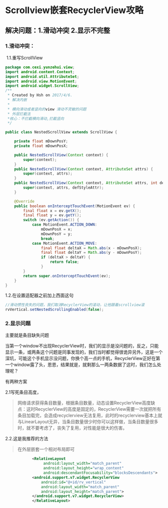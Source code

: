 # Scrollview嵌套RecyclerView攻略



## 解决问题：1.滑动冲突  2.显示不完整

### 1.滑动冲突：

​	1.1.重写ScrollView

```java
package com.cexi.yunzehui.view;
import android.content.Context;
import android.util.AttributeSet;
import android.view.MotionEvent;
import android.widget.ScrollView;
/**
 * Created by Hsh on 2017/4/6.
 * 解决内嵌
 *
 * 横向滑动或者竖向的view 滑动不灵敏的问题
 * 外层拦截法
 *核心：不拦截横向滑动,拦截竖向
 */

public class NestedScrollView extends ScrollView {

    private float mDownPosY;
    private float mDownPosX;

    public NestedScrollView(Context context) {
        super(context);
    }
    public NestedScrollView(Context context, AttributeSet attrs) {
        super(context, attrs);
    }
    public NestedScrollView(Context context, AttributeSet attrs, int defStyleAttr) {
        super(context, attrs, defStyleAttr);
    }

    @Override
    public boolean onInterceptTouchEvent(MotionEvent ev) {
        final float x = ev.getX();
        final float y = ev.getY();
        switch (ev.getAction()) {
            case MotionEvent.ACTION_DOWN:
                mDownPosX = x;
                mDownPosY = y;
                break;
            case MotionEvent.ACTION_MOVE:
                final float deltaX = Math.abs(x - mDownPosX);
                final float deltaY = Math.abs(y - mDownPosY);
                if (deltaX > deltaY) {
                    return false;
                }
        }
        return super.onInterceptTouchEvent(ev);
    }
}

```

1.2.在设置适配器之前加上西面这句

```java
//滑动惯性丧失的问题，我们取消RecyclerView的滚动，让他跟着scrollview滚
rvVertical.setNestedScrollingEnabled(false);
```



### 2.显示问题

主要就是条目缺失问题

当第一个window不出现RecyclerView时，我们的显示是没问题的，反之，只能显示一条，或两条这个问题是同事发现的，我们当时都觉得很诡异另外，这是一个深坑，可能这个手机显示没问题，你换个高一点的手机，RecyclerView正好在第一个window露了头，恩恩，结果就是，就剩那么一两条数据了这时，我们怎么处理呢？

有两种方案

2.1写死条目高度，

> 网络请求获得条目数量，根据条目数量，动态设置RecyclerView高度缺点：这时RecyclerView的高度是固定的，RecyclerView需要一次就把所有条目加载完，会造成recyclerview无法复用，此时的recyclerview基本上就与LinearLayout无异，当条目数量很少时你可以这样做，当条目数量很多时，就不要考虑了，丧失了复用，对性能是很大的伤害。

2.2.这是我推荐的方法

> 在外层嵌套一个相对布局即可

```xml
 			<RelativeLayout
                 android:layout_width="match_parent"
                 android:layout_height="wrap_content"
                 android:descendantFocusability="blocksDescendants">
            <android.support.v7.widget.RecyclerView
                android:id="@+id/rv_vertical"
                android:layout_width="match_parent"
                android:layout_height="match_parent">
            </android.support.v7.widget.RecyclerView>
            </RelativeLayout>
```





